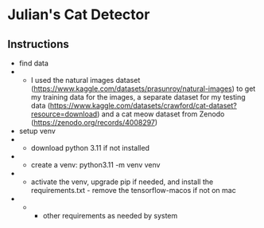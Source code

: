 # Julian's Cat Detector

## Instructions
* find data
* * I used the natural images dataset (https://www.kaggle.com/datasets/prasunroy/natural-images) to get my training data for the images, a separate dataset for my testing data (https://www.kaggle.com/datasets/crawford/cat-dataset?resource=download) and a cat meow dataset from Zenodo (https://zenodo.org/records/4008297)
* setup venv
* * download python 3.11 if not installed
* * create a venv: python3.11 -m venv venv
* * activate the venv, upgrade pip if needed, and install the requirements.txt - remove the tensorflow-macos if not on mac
* * * other requirements as needed by system